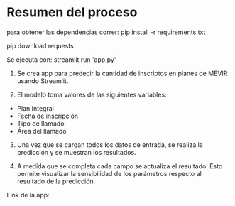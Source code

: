 # Resumen del proceso


para obtener las dependencias correr: pip install -r requirements.txt


pip download requests






Se ejecuta con: streamlit run 'app.py'

1. Se crea app para predecir la cantidad de inscriptos en planes de MEVIR usando Streamlit.

2. El modelo toma valores de las siguientes variables:
* Plan Integral
* Fecha de inscripción
* Tipo de llamado
* Área del llamado

3. Una vez que se cargan todos los datos de entrada, se realiza la predicción y se muestran los resultados.

4. A medida que se completa cada campo se actualiza el resultado. Esto permite visualizar la sensibilidad de los parámetros respecto al resultado de la predicción.

Link de la app: 
